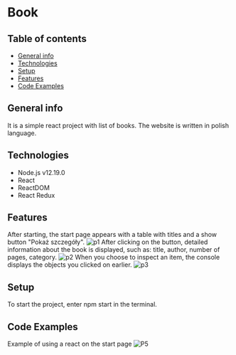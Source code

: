 # Book
## Table of contents
* [General info](#general-info)
* [Technologies](#technologies)
* [Setup](#setup)
* [Features](#features)
* [Code Examples](#code-examples)
## General info
It is a simple react project with list of books. 
The website is written in polish language.
## Technologies
* Node.js v12.19.0
* React
* ReactDOM
* React Redux
## Features
After starting, the start page appears with a table with titles and a show button "Pokaż szczegóły". 
![p1](https://scontent-waw1-1.xx.fbcdn.net/v/t1.15752-9/138690818_125574929393011_6965618060006029354_n.png?_nc_cat=106&ccb=2&_nc_sid=ae9488&_nc_ohc=rEYRlx1LaAIAX89eOg3&_nc_ht=scontent-waw1-1.xx&oh=ade98155178640bd1b958bba19c7f05f&oe=60266953)
After clicking on the button, detailed information about the book is displayed, such as: title, author, number of pages, category.
![p2](https://scontent-waw1-1.xx.fbcdn.net/v/t1.15752-9/138200192_392401075381482_1801590836388602124_n.png?_nc_cat=103&ccb=2&_nc_sid=ae9488&_nc_ohc=LzgtVPFWx4IAX_mluwB&_nc_ht=scontent-waw1-1.xx&oh=9603d7ea49244814dede20a9b9793b05&oe=6023B78D)
When you choose to inspect an item, the console displays the objects you clicked on earlier.
![p3](https://scontent-waw1-1.xx.fbcdn.net/v/t1.15752-9/138248666_409806196949753_5928117781895396529_n.png?_nc_cat=102&ccb=2&_nc_sid=ae9488&_nc_ohc=TD3ErGGyU-0AX-Xr8P6&_nc_oc=AQnPAMOU_BUkaxZCzyVx772E-5D-nC02-HSrHMszSRh5a-ZEV4Ewe0mRCcFkZm-2vII&_nc_ht=scontent-waw1-1.xx&oh=0f2c4eb4c524f31e53f9eefe6ea8e74b&oe=60257073)
## Setup
To start the project, enter npm start in the terminal.
## Code Examples
Example of using a react on the start page
![P5](https://scontent-waw1-1.xx.fbcdn.net/v/t1.15752-9/138462545_137200274880402_4953626045942318597_n.png?_nc_cat=100&ccb=2&_nc_sid=ae9488&_nc_ohc=K4X_rF7ttg0AX80_b1a&_nc_ht=scontent-waw1-1.xx&oh=913bae76ba9ad2c2d6b06cbbe3a7f14e&oe=60263B74)
	
